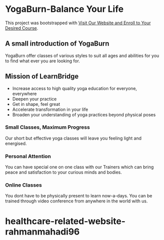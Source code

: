 # YogaBurn-Balance Your Life

This project was bootstrapped with [Visit Our Website and Enroll to Your Desired Course]().


## A small introduction of YogaBurn

YogaBurn offer classes of various styles to suit all ages and abilities for you to find what ever you are looking for.

## Mission of LearnBridge

* Increase access to high quality yoga education for everyone, everywhere
* Deepen your practice
* Get in shape, feel great
* Accelerate transformation in your life
* Broaden your understanding of yoga practices beyond physical poses

### Small Classes, Maximum Progress

Our short but effective yoga classes will leave you feeling light and energised.

### Personal Attention

You can have special one on one class with our Trainers which can bring peace and satisfaction to your curious minds and bodies.

### Online Classes

You dont have to be physically present to learn now-a-days. You can be trained through video conference from anywhere in the world with us.

# healthcare-related-website-rahmanmahadi96